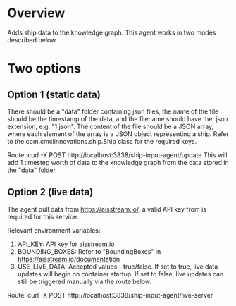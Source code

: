 # Overview
Adds ship data to the knowledge graph. This agent works in two modes described below.

# Two options
## Option 1 (static data)
There should be a "data" folder containing json files, the name of the file should be the timestamp of the data, and the filename should have the .json extension, e.g. "1.json". The content of the file should be a JSON array, where each element of the array is a JSON object representing a ship. Refer to the com.cmclinnovations.ship.Ship class for the required keys.

Route: curl -X POST http://localhost:3838/ship-input-agent/update
This will add 1 timestep worth of data to the knowledge graph from the data stored in the "data" folder.

## Option 2 (live data)
The agent pull data from https://aisstream.io/, a valid API key from is required for this service.

Relevant environment variables:
1) API_KEY: API key for aisstream.io
2) BOUNDING_BOXES: Refer to "BoundingBoxes" in https://aisstream.io/documentation
3) USE_LIVE_DATA: Accepted values - true/false. If set to true, live data updates will begin on container startup. If set to false, live updates can still be triggered manually via the route below.

Route: curl -X POST http://localhost:3838/ship-input-agent/live-server

